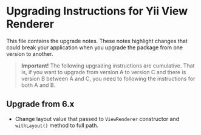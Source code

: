 # Upgrading Instructions for Yii View Renderer

This file contains the upgrade notes. These notes highlight changes that could break your
application when you upgrade the package from one version to another.

> **Important!** The following upgrading instructions are cumulative. That is, if you want
> to upgrade from version A to version C and there is version B between A and C, you need
> to following the instructions for both A and B.

## Upgrade from 6.x

- Change layout value that passed to `ViewRenderer` constructor and `withLayout()` method to full path.
